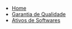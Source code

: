 * [Home](/)
* [Garantia de Qualidade](quality-assurance/README.md)
* [Ativos de Softwares](software-assets/README.md)